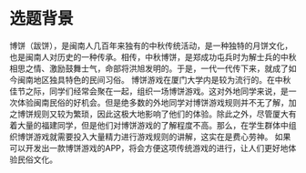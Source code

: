 

# 选题背景
 博饼（跋饼），是闽南人几百年来独有的中秋传统活动，是一种独特的月饼文化，也是闽南人对历史的一种传承。相传，中秋博饼，是郑成功屯兵时为解士兵的中秋相思之情、激励鼓舞士气，命部将洪旭发明的。于是，一代一代传下来，就成了如今闽南地区独具特色的民间习俗。
 博饼游戏在厦门大学内是较为流行的。在中秋佳节之际，同学们经常会聚在一起，组织一场博饼游戏。这对外地同学来说，是一次体验闽南民俗的好机会。但是绝多数的外地同学对博饼游戏规则并不无了解，加之博饼规则又较为繁琐，因此这极大地影响了他们的体验。除此之外，尽管厦大有着大量的福建同学，但是他们对博饼游戏的了解程度不高。那么，在学生群体中组织博饼游戏就需要投入大量精力进行游戏规则的讲解，这实在是费心劳神。
 如果可以开发出一款博饼游戏的APP，将会方便这项传统游戏的进行，让人们更好地体验民俗文化。